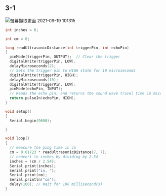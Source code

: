 ## 3-1
![螢幕擷取畫面 2021-09-19 101315](https://user-images.githubusercontent.com/89327055/133913220-b8f8e426-26d7-4012-a9a8-41e267563361.png)
````C
int inches = 0;

int cm = 0;

long readUltrasonicDistance(int triggerPin, int echoPin)
{
  pinMode(triggerPin, OUTPUT);  // Clear the trigger
  digitalWrite(triggerPin, LOW);
  delayMicroseconds(2);
  // Sets the trigger pin to HIGH state for 10 microseconds
  digitalWrite(triggerPin, HIGH);
  delayMicroseconds(10);
  digitalWrite(triggerPin, LOW);
  pinMode(echoPin, INPUT);
  // Reads the echo pin, and returns the sound wave travel time in microseconds
  return pulseIn(echoPin, HIGH);
}

void setup()
{
  Serial.begin(9600);

}

void loop()
{
  // measure the ping time in cm
  cm = 0.01723 * readUltrasonicDistance(7, 7);
  // convert to inches by dividing by 2.54
  inches = (cm / 2.54);
  Serial.print(inches);
  Serial.print("in, ");
  Serial.print(cm);
  Serial.println("cm");
  delay(100); // Wait for 100 millisecond(s)
}
````
